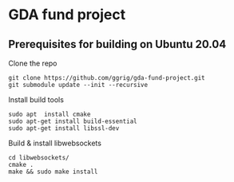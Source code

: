 # GDA fund project

## Prerequisites for building on Ubuntu 20.04

Clone the repo
```
git clone https://github.com/ggrig/gda-fund-project.git
git submodule update --init --recursive
```

Install build tools
```
sudo apt  install cmake
sudo apt-get install build-essential
sudo apt-get install libssl-dev
```

Build & install libwebsockets
```
cd libwebsockets/
cmake .
make && sudo make install
```

